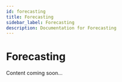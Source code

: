 ```yaml
---
id: forecasting
title: Forecasting
sidebar_label: Forecasting
description: Documentation for Forecasting
---
```


# Forecasting

Content coming soon...
